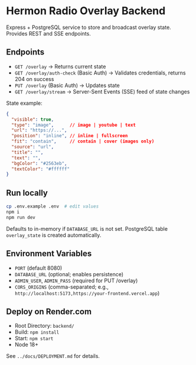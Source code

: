 # Hermon Radio Overlay Backend

Express + PostgreSQL service to store and broadcast overlay state. Provides REST and SSE endpoints.

## Endpoints
- `GET /overlay` → Returns current state
- `GET /overlay/auth-check` (Basic Auth) → Validates credentials, returns 204 on success
- `PUT /overlay` (Basic Auth) → Updates state
- `GET /overlay/stream` → Server-Sent Events (SSE) feed of state changes

State example:
```json
{
  "visible": true,
  "type": "image",      // image | youtube | text
  "url": "https://...",
  "position": "inline", // inline | fullscreen
  "fit": "contain",     // contain | cover (images only)
  "source": "url",
  "title": "",
  "text": "",
  "bgColor": "#2563eb",
  "textColor": "#ffffff"
}
```

## Run locally
```bash
cp .env.example .env  # edit values
npm i
npm run dev
```

Defaults to in-memory if `DATABASE_URL` is not set. PostgreSQL table `overlay_state` is created automatically.

## Environment Variables
- `PORT` (default 8080)
- `DATABASE_URL` (optional; enables persistence)
- `ADMIN_USER`, `ADMIN_PASS` (required for PUT /overlay)
- `CORS_ORIGINS` (comma-separated; e.g., `http://localhost:5173,https://your-frontend.vercel.app`)

## Deploy on Render.com
- Root Directory: `backend/`
- Build: `npm install`
- Start: `npm start`
- Node 18+

See `../docs/DEPLOYMENT.md` for details.
